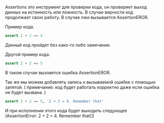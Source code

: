 Assertions это инструмент для проверки кода, он проверяет выход данных на истинность или ложность. В случае верности код продолжает свою работу.  В случае лжи вызывается AssertionEROR. 

Пример кода. 
```python
assert 2 + 2 == 4
```
Данный код пройдет без како-го либо замечание. 


Другой пример кода. 
```python 
assert 2 + 2 == 5
```
В таком случае вызовется ошибка AssertionEROR. 


Так же мы можем добавлять запись к вызываемой ошибке c помощью запятой.                    ( примечание: код будет работать корректно даже если ошибка не будет вызвана. )
```python
assert 2 + 2 == 5, '2 + 2 = 4. Remember that'
```
И при исполнении этого кода будет выходить следующее (AssertionError: 2 + 2 = 4. Remember that)2

